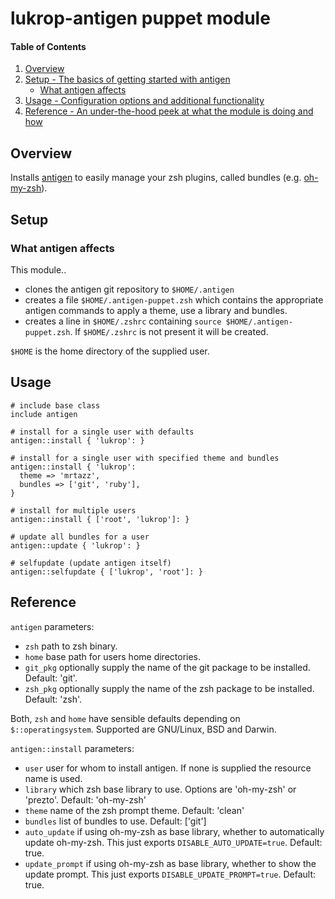 # lukrop-antigen puppet module

#### Table of Contents

1. [Overview](#overview)
2. [Setup - The basics of getting started with antigen](#setup)
    * [What antigen affects](#what-antigen-affects)
3. [Usage - Configuration options and additional functionality](#usage)
4. [Reference - An under-the-hood peek at what the module is doing and how](#reference)

## Overview
Installs [antigen](https://github.com/zsh-users/antigen) to easily manage your zsh plugins,
called bundles (e.g. [oh-my-zsh](https://github.com/robbyrussell/oh-my-zsh)).

## Setup

### What antigen affects
This module..
* clones the antigen git repository to `$HOME/.antigen`
* creates a file `$HOME/.antigen-puppet.zsh` which contains the appropriate antigen commands
to apply a theme, use a library and bundles.
* creates a line in `$HOME/.zshrc` containing `source $HOME/.antigen-puppet.zsh`. If `$HOME/.zshrc`
is not present it will be created.

`$HOME` is the home directory of the supplied user.

## Usage
```puppet
# include base class
include antigen

# install for a single user with defaults
antigen::install { 'lukrop': }

# install for a single user with specified theme and bundles
antigen::install { 'lukrop':
  theme => 'mrtazz',
  bundles => ['git', 'ruby'],
}

# install for multiple users
antigen::install { ['root', 'lukrop']: }

# update all bundles for a user
antigen::update { 'lukrop': }

# selfupdate (update antigen itself)
antigen::selfupdate { ['lukrop', 'root']: }

```

## Reference
`antigen` parameters:

* `zsh` 
 path to zsh binary.
* `home` 
 base path for users home directories.
* `git_pkg`
  optionally supply the name of the git package to be installed. Default: 'git'.
* `zsh_pkg`
  optionally supply the name of the zsh package to be installed. Default: 'zsh'.


Both, `zsh` and `home` have sensible defaults depending on `$::operatingsystem`. Supported are GNU/Linux, BSD and Darwin.

`antigen::install` parameters:

* `user`
  user for whom to install antigen. If none is supplied the resource name is used.
* `library` 
  which zsh base library to use. Options are 'oh-my-zsh' or 'prezto'. Default: 'oh-my-zsh'
* `theme` 
  name of the zsh prompt theme. Default: 'clean'
* `bundles` 
  list of bundles to use. Default: ['git']
* `auto_update`
  if using oh-my-zsh as base library, whether to automatically update oh-my-zsh. This just
  exports `DISABLE_AUTO_UPDATE=true`. Default: true.
* `update_prompt`
  if using oh-my-zsh as base library, whether to show the update prompt. This just exports
  `DISABLE_UPDATE_PROMPT=true`. Default: true.

